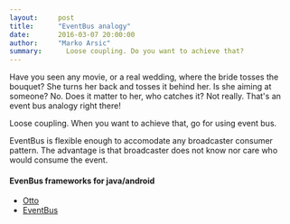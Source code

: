 ```yaml
---
layout:     post
title:      "EventBus analogy"
date:       2016-03-07 20:00:00
author:     "Marko Arsic"
summary:	  Loose coupling. Do you want to achieve that?
---
```


Have you seen any movie, or a real wedding, where the bride tosses the bouquet? She turns her back and tosses it behind her. Is she aiming at someone? No. Does it matter to her, who catches it? Not really. That's an event bus analogy right there!

Loose coupling. When you want to achieve that, go for using event bus. 

EventBus is flexible enough to accomodate any broadcaster consumer pattern. The advantage is that broadcaster does not know nor care who would consume the event.

#### EvenBus frameworks for java/android

* [Otto](https://github.com/square/otto)
* [EventBus](https://github.com/greenrobot/EventBus)
